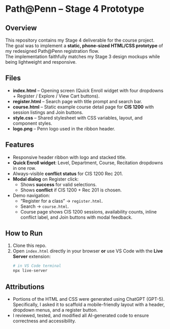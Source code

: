# Path@Penn – Stage 4 Prototype

## Overview
This repository contains my Stage 4 deliverable for the course project.  
The goal was to implement a **static, phone-sized HTML/CSS prototype** of my redesigned Path@Penn registration flow.  
The implementation faithfully matches my Stage 3 design mockups while being lightweight and responsive.

## Files
- **index.html** – Opening screen (Quick Enroll widget with four dropdowns + Register / Explore / View Cart buttons).  
- **register.html** – Search page with title prompt and search bar.  
- **course.html** – Static example course detail page for **CIS 1200** with session listings and Join buttons.  
- **style.css** – Shared stylesheet with CSS variables, layout, and component styles.  
- **logo.png** – Penn logo used in the ribbon header.

## Features
- Responsive header ribbon with logo and stacked title.  
- **Quick Enroll widget**: Level, Department, Course, Recitation dropdowns in one row.  
- Always-visible **conflict status** for CIS 1200 Rec 201.  
- **Modal dialog** on Register click:
  - Shows **success** for valid selections.
  - Shows **conflict** if CIS 1200 + Rec 201 is chosen.  
- Demo navigation:
  - “Register for a class” → `register.html`.  
  - Search → `course.html`.  
  - Course page shows CIS 1200 sessions, availability counts, inline conflict label, and Join buttons with modal feedback.

## How to Run
1. Clone this repo.  
2. Open `index.html` directly in your browser **or** use VS Code with the **Live Server** extension:  
   ```bash
   # in VS Code terminal
   npx live-server

## Attributions

- Portions of the HTML and CSS were generated using ChatGPT (GPT-5).  
  Specifically, I asked it to scaffold a mobile-friendly layout with a header, dropdown menus, and a register button.  
- I reviewed, tested, and modified all AI-generated code to ensure correctness and accessibility.
